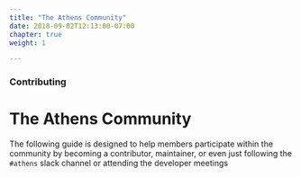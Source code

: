 ```yaml
---
title: "The Athens Community"
date: 2018-09-02T12:13:00-07:00
chapter: true
weight: 1

---
```


### Contributing

# The Athens Community

The following guide is designed to help members participate within the community by becoming a contributor, maintainer, or even just following the `#athens` slack channel or attending the developer meetings
